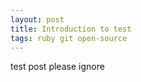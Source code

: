 ```yaml
---
layout: post
title: Introduction to test
tags: ruby git open-source
---
```


test post please ignore
